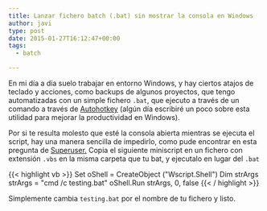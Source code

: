 ```yaml
---
title: Lanzar fichero batch (.bat) sin mostrar la consola en Windows
author: javi
type: post
date: 2015-01-27T16:12:47+00:00
tags:
  - batch

---
```

En mi día a día suelo trabajar en entorno Windows, y hay ciertos atajos de teclado y acciones, como backups de algunos proyectos, que tengo automatizadas con un simple fichero `.bat`, que ejecuto a través de un comando a través de [Autohotkey][1] (algún día escribiré un poco sobre esta utilidad para mejorar la productividad en Windows).

Por si te resulta molesto que esté la consola abierta mientras se ejecuta el script, hay una manera sencilla de impedirlo, como pude encontrar en esta pregunta de [Superuser.][2] Copia el siguiente miniscript en un fichero con extensión `.vbs` en la misma carpeta que tu bat, y ejecutalo en lugar del `.bat`

{{< highlight vb >}}
Set oShell = CreateObject ("Wscript.Shell") 
Dim strArgs
strArgs = "cmd /c testing.bat"
oShell.Run strArgs, 0, false
{{< / highlight >}}

Simplemente cambia `testing.bat` por el nombre de tu fichero y listo.

 [1]: http://www.autohotkey.com/ "Autohotkey"
 [2]: http://superuser.com/questions/140047/how-to-run-a-batch-file-without-launching-a-command-window
